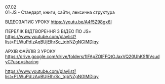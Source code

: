 07.02  
01-JS - Стандарт, книги, сайти, лексична структура

ВІДЕОЗАПИС УРОКУ https://youtu.be/A4f5Z98gx6I

ПЕРЕЛІК ВІДТВОРЕННЯ З ВІДЕО ПО JS+
https://www.youtube.com/playlist?list=PLWuPdIzAqBUjElhrSc_tqbNZgNGIMDiqy

АРХІВ ФАЙЛІВ З УРОКУ https://drive.google.com/drive/folders/1IFApZOlFFQtOJaxVQ20UhKSflIVsudyC?usp=sharing

https://www.youtube.com/playlist?list=PLWuPdIzAqBUjElhrSc_tqbNZgNGIMDiqy
